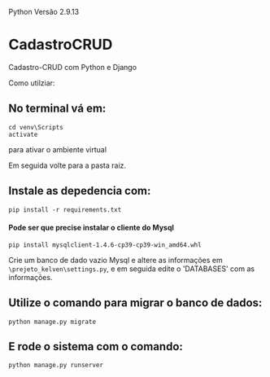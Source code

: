 Python Versão 2.9.13
# CadastroCRUD
 Cadastro-CRUD com Python e Django

Como utilziar:
## No terminal vá em:
~~~
cd venv\Scripts
activate
~~~
para ativar o ambiente virtual

Em seguida volte para a pasta raiz.

## Instale as depedencia com:
~~~
pip install -r requirements.txt
~~~
#### Pode ser que precise instalar o cliente do Mysql
~~~
pip install mysqlclient-1.4.6-cp39-cp39-win_amd64.whl
~~~

Crie um banco de dado vazio Mysql e altere as informações em  	`\prejeto_kelven\settings.py`, e em seguida edite o 'DATABASES' com as informações. 

## Utilize o comando para migrar o banco de dados:
~~~
python manage.py migrate
~~~
## E rode o sistema com o comando: 
~~~
python manage.py runserver 
~~~~
